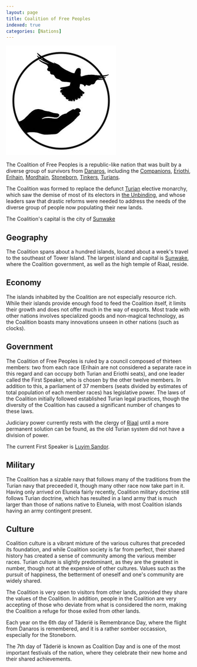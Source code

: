 ```yaml
---
layout: page
title: Coalition of Free Peoples
indexed: true
categories: [Nations]
---
```


![Symbol of the Coalition of Free Peoples](/img/symbol-coalition-free-peoples-rob-ambrosius.jpg)

The Coalition of Free Peoples is a republic-like nation that was built by a diverse group of survivors
from [Danaros](/locations/danaros), including the [Companions](/races/companions), [Eriothi](/races/eriothi), 
[Erihain](/races/erihain), [Mordhain](/races/mordhain), [Stoneborn](/races/stoneborn), [Tinkers](/races/tinkers), [Turians](/races/turians).

The Coalition was formed to replace the defunct [Turian](/races/turians) elective monarchy, which saw the demise of most
of its electors in [the Unbinding](/history/the-unbinding), and whose leaders saw that drastic reforms were needed to
address the needs of the diverse group of people now populating their new lands.

The Coalition's capital is the city of [Sunwake](/locations/sunwake)

## Geography

The Coalition spans about a hundred islands, located about a week's travel to the southeast of Tower Island. The largest island and capital is [Sunwake](/locations/sunwake), where the Coalition government, as well as the high temple of Riaal, reside.

## Economy

The islands inhabited by the Coalition are not especially resource rich. While their islands provide enough food to feed the Coalition itself, it limits their growth and does not offer much in the way of exports. Most trade with other nations involves specialized goods and non-magical technology, as the Coalition boasts many innovations unseen in other nations (such as clocks).

## Government

The Coalition of Free Peoples is ruled by a council composed of thirteen members: two from each race (Erihain are not considered a separate race in this regard and can occupy both Turian and Eriothi seats), and one leader called the First Speaker, who is chosen by the other twelve members. In addition to this, a parliament of 37 members (seats divided by estimates of total population of each member races) has legislative power. The laws of the Coalition initially followed established Turian legal practices, though the diversity of the Coalition has caused a significant number of changes to these laws.
 
Judiciary power currently rests with the clergy of [Riaal](/pantheons/the_unscathed) until a more permanent solution can be found, as the old Turian system did not have a division of power. 

The current First Speaker is [Luyim Sandor](/persons/luyim_sandor).

## Military

The Coalition has a sizable navy that follows many of the traditions from the Turian navy that preceeded it, though many other race now take part in it. Having only arrived on Eluneia fairly recently, Coalition military doctrine still follows Turian doctrine, which has resulted in a land army that is much larger than those of nations native to Eluneia, with most Coalition islands having an army contingent present.

## Culture

Coalition culture is a vibrant mixture of the various cultures that preceded its foundation, and while Coalition society is far from perfect, their shared history has created a sense of community among the various member races. Turian culture is slightly predominant, as they are the greatest in number, though not at the expensive of other cultures. Values such as the pursuit of happiness, the betterment of oneself and one's community are widely shared. 

The Coalition is very open to visitors from other lands, provided they share the values of the Coalition. In addition, people in the Coalition are very accepting of those who deviate from what is considered the norm, making the Coalition a refuge for those exiled from other lands.

Each year on the 6th day of Tâderië is Remembrance Day, where the flight from Danaros is remembered, and it is a rather somber occassion, especially for the Stoneborn. 

The 7th day of Tâderië is known as Coalition Day and is one of the most important festivals of the nation, where they celebrate their new home and their shared achievements.